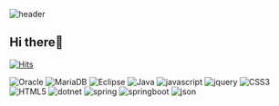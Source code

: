 ![header](https://capsule-render.vercel.app/api?type=venom&height=300&text=Hello%20World!%20Meet%20HYOGI&fontSize=70&color=0:8871e5,100:b678c4&stroke=b678c4)

## Hi there👋

[![Hits](https://hits.seeyoufarm.com/api/count/incr/badge.svg?url=https%3A%2F%2Fgithub.com%2Fgjbae1212%2Fhit-counter&count_bg=%23E7E7E5&title_bg=%23A8A0E5&icon=&icon_color=%23E7E7E7&title=Hi&edge_flat=false)](https://hits.seeyoufarm.com)




![Oracle](https://img.shields.io/badge/Oracle%20SQL/PLSQL-%23DD0031.svg?style=flat&logo=oracle&logoColor=white)
![MariaDB](https://img.shields.io/badge/MariaDB-003545?style=flat&logo=mariadb&logoColor=white)
![Eclipse](https://img.shields.io/badge/Eclipse-2C2255.svg?style=flat&logo=Eclipse&logoColor=white)
![Java](https://img.shields.io/badge/java-%23ED8B00.svg?style=flat&logo=openjdk&logoColor=white)
![javascript](https://img.shields.io/badge/javascript-F7DF1E.svg?style=flat&logo=javascript&logoColor=white)
![jquery](https://img.shields.io/badge/jquery-0769AD.svg?style=flat&logo=jquery&logoColor=white)
![CSS3](https://img.shields.io/badge/css3-%231572B6.svg?style=flat&logo=css3&logoColor=white)
![HTML5](https://img.shields.io/badge/html5-%23E34F26.svg?style=flat&logo=html5&logoColor=white)
![dotnet](https://img.shields.io/badge/ASP-512BD4.svg?style=flat&logo=dotnet&logoColor=white)
![spring](https://img.shields.io/badge/spring-6DB33F.svg?style=flat&logo=spring&logoColor=white)
![springboot](https://img.shields.io/badge/springboot-6DB33F.svg?style=flat&logo=springboot&logoColor=white)
![json](https://img.shields.io/badge/json-000000.svg?style=flat&logo=json&logoColor=white)



<!--
**songhyogi/songhyogi** is a ✨ _special_ ✨ repository because its `README.md` (this file) appears on your GitHub profile.

Here are some ideas to get you started:

- 🔭 I’m currently working on ...
- 🌱 I’m currently learning ...
- 👯 I’m looking to collaborate on ...
- 🤔 I’m looking for help with ...
- 💬 Ask me about ...
- 📫 How to reach me: ...
- 😄 Pronouns: ...
- ⚡ Fun fact: ...
-->
